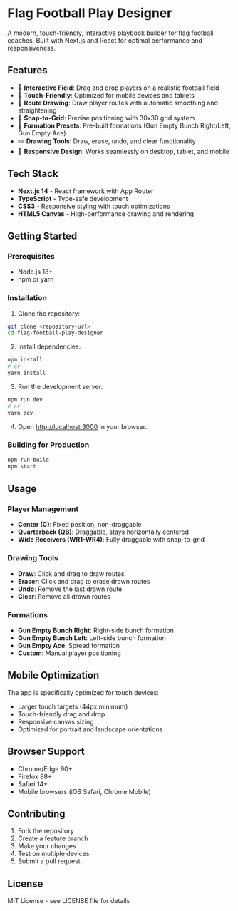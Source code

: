 # Flag Football Play Designer

A modern, touch-friendly, interactive playbook builder for flag football coaches. Built with Next.js and React for optimal performance and responsiveness.

## Features

- 🏈 **Interactive Field**: Drag and drop players on a realistic football field
- 📱 **Touch-Friendly**: Optimized for mobile devices and tablets
- 🎨 **Route Drawing**: Draw player routes with automatic smoothing and straightening
- 📐 **Snap-to-Grid**: Precise positioning with 30x30 grid system
- 🏃 **Formation Presets**: Pre-built formations (Gun Empty Bunch Right/Left, Gun Empty Ace)
- ✏️ **Drawing Tools**: Draw, erase, undo, and clear functionality
- 📱 **Responsive Design**: Works seamlessly on desktop, tablet, and mobile

## Tech Stack

- **Next.js 14** - React framework with App Router
- **TypeScript** - Type-safe development
- **CSS3** - Responsive styling with touch optimizations
- **HTML5 Canvas** - High-performance drawing and rendering

## Getting Started

### Prerequisites

- Node.js 18+ 
- npm or yarn

### Installation

1. Clone the repository:
```bash
git clone <repository-url>
cd flag-football-play-designer
```

2. Install dependencies:
```bash
npm install
# or
yarn install
```

3. Run the development server:
```bash
npm run dev
# or
yarn dev
```

4. Open [http://localhost:3000](http://localhost:3000) in your browser.

### Building for Production

```bash
npm run build
npm start
```

## Usage

### Player Management
- **Center (C)**: Fixed position, non-draggable
- **Quarterback (QB)**: Draggable, stays horizontally centered
- **Wide Receivers (WR1-WR4)**: Fully draggable with snap-to-grid

### Drawing Tools
- **Draw**: Click and drag to draw routes
- **Eraser**: Click and drag to erase drawn routes
- **Undo**: Remove the last drawn route
- **Clear**: Remove all drawn routes

### Formations
- **Gun Empty Bunch Right**: Right-side bunch formation
- **Gun Empty Bunch Left**: Left-side bunch formation  
- **Gun Empty Ace**: Spread formation
- **Custom**: Manual player positioning

## Mobile Optimization

The app is specifically optimized for touch devices:
- Larger touch targets (44px minimum)
- Touch-friendly drag and drop
- Responsive canvas sizing
- Optimized for portrait and landscape orientations

## Browser Support

- Chrome/Edge 90+
- Firefox 88+
- Safari 14+
- Mobile browsers (iOS Safari, Chrome Mobile)

## Contributing

1. Fork the repository
2. Create a feature branch
3. Make your changes
4. Test on multiple devices
5. Submit a pull request

## License

MIT License - see LICENSE file for details
